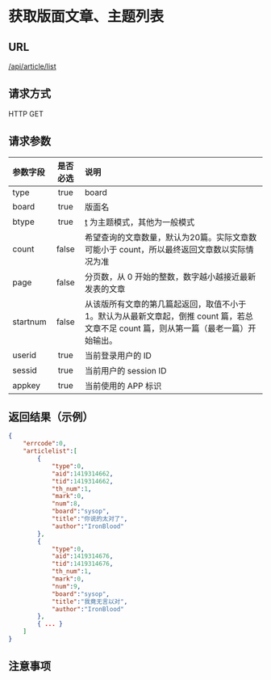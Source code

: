 # 获取版面文章、主题列表

## URL

<u>/api/article/list</u>

## 请求方式
HTTP GET

## 请求参数

| 参数字段    | 是否必选  | 说明         |
| :--------- | :------: | :---------- |
| type       | true     | board |
| board      | true     | 版面名 |
| btype      | true     | <u>t</u> 为主题模式，其他为一般模式|
| count      | false    | 希望查询的文章数量，默认为20篇。实际文章数可能小于 count，所以最终返回文章数以实际情况为准 |
| page       | false    | 分页数，从 0 开始的整数，数字越小越接近最新发表的文章 |
| startnum   | false    | 从该版所有文章的第几篇起返回，取值不小于1。默认为从最新文章起，倒推 count 篇，若总文章不足 count 篇，则从第一篇（最老一篇）开始输出。|
| userid     | true     | 当前登录用户的 ID |
| sessid     | true     | 当前用户的 session ID |
| appkey     | true     | 当前使用的 APP 标识 |

## 返回结果（示例）

```JSON
{
    "errcode":0,
    "articlelist":[
        {
            "type":0,
            "aid":1419314662,
            "tid":1419314662,
            "th_num":1,
            "mark":0,
            "num":8,
            "board":"sysop",
            "title":"你说的太对了",
            "author":"IronBlood"
        },
        {
            "type":0,
            "aid":1419314676,
            "tid":1419314676,
            "th_num":1,
            "mark":0,
            "num":9,
            "board":"sysop",
            "title":"我竟无言以对",
            "author":"IronBlood"
        },
        { ... }
    ]
}
```

## 注意事项

